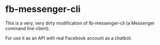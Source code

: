 # fb-messenger-cli

This is a very, very dirty modification of fb-messenger-cli (a Messenger command line client).   

For use it as an API with real Facebook account as a chatbot.